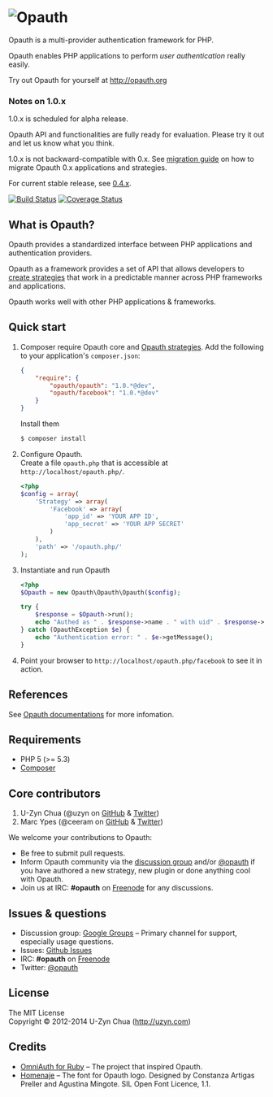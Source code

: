 ![Opauth](https://github.com/opauth/opauth.org/raw/master/images/opauth-logo-300px-transparent.png)
=================================
Opauth is a multi-provider authentication framework for PHP.

Opauth enables PHP applications to perform *user authentication* really easily.

Try out Opauth for yourself at http://opauth.org

### Notes on 1.0.x
1.0.x is scheduled for alpha release.

Opauth API and functionalities are fully ready for evaluation. Please try it out and let us know what you think.

1.0.x is not backward-compatible with 0.x. See [migration guide](http://docs.opauth.org/en/1.0/migration-guide.html) on how to migrate Opauth 0.x applications and strategies.

For current stable release, see [0.4.x](https://github.com/opauth/opauth/tree/master).

[![Build Status](https://travis-ci.org/opauth/opauth.svg?branch=1.0)](https://travis-ci.org/opauth/opauth)
[![Coverage Status](https://coveralls.io/repos/opauth/opauth/badge.png?branch=1.0)](https://coveralls.io/r/opauth/opauth?branch=1.0)


What is Opauth?
---------------
Opauth provides a standardized interface between PHP applications and authentication providers.

Opauth as a framework provides a set of API that allows developers to [create strategies](https://github.com/uzyn/opauth/wiki/Strategy-Contribution-Guide) that work in a predictable manner across PHP frameworks and applications.

Opauth works well with other PHP applications & frameworks.

Quick start
-----------
1. Composer require Opauth core and [Opauth strategies](http://docs.opauth.org/en/1.0/strategies.html). Add the following to your application's `composer.json`:

    ```json
    {
        "require": {
            "opauth/opauth": "1.0.*@dev",
            "opauth/facebook": "1.0.*@dev"
        }
    }
    ```

    Install them

    ```bash
    $ composer install
    ```

1. Configure Opauth.  
   Create a file `opauth.php` that is accessible at `http://localhost/opauth.php/`.

    ```php
    <?php
    $config = array(
        'Strategy' => array(
            'Facebook' => array(
                'app_id' => 'YOUR APP ID',
                'app_secret' => 'YOUR APP SECRET'
            )
        ),
        'path' => '/opauth.php/'
    );
    ```

1. Instantiate and run Opauth

    ```php
    <?php
    $Opauth = new Opauth\Opauth\Opauth($config);

    try {
        $response = $Opauth->run();
        echo "Authed as " . $response->name . " with uid" . $response->uid;
    } catch (OpauthException $e) {
        echo "Authentication error: " . $e->getMessage();
    }
    ```

1. Point your browser to `http://localhost/opauth.php/facebook` to see it in action.

References
----------
See [Opauth documentations](http://docs.opauth.org/) for more infomation.

Requirements
-------------
- PHP 5 (>= 5.3)
- [Composer](https://getcomposer.org/)

Core contributors
-----------------
1. U-Zyn Chua (@uzyn on [GitHub](https://github.com/uzyn) & [Twitter](http://twitter.com/uzyn))
1. Marc Ypes (@ceeram on [GitHub](https://github.com/ceeram) & [Twitter](https://github.com/ceeram))

We welcome your contributions to Opauth:
- Be free to submit pull requests.
- Inform Opauth community via the [discussion group](https://groups.google.com/group/opauth) and/or [@opauth](http://twitter.com/opauth) if you have authored a new strategy, new plugin or done anything cool with Opauth.
- Join us at IRC: **#opauth** on [Freenode](http://webchat.freenode.net/?channels=opauth&uio=d4) for any discussions.

Issues & questions
-------------------
- Discussion group: [Google Groups](https://groups.google.com/group/opauth)  –
  Primary channel for support, especially usage questions.
- Issues: [Github Issues](https://github.com/opauth/opauth/issues)
- IRC: **#opauth** on [Freenode](http://webchat.freenode.net/?channels=opauth&uio=d4)
- Twitter: [@opauth](http://twitter.com/opauth)

License
---------
The MIT License  
Copyright © 2012-2014 U-Zyn Chua (http://uzyn.com)

Credits
-----
- [OmniAuth for Ruby](https://github.com/intridea/omniauth) – The project that inspired Opauth.
- [Homenaje](https://www.google.com/fonts/specimen/Homenaje) – The font for Opauth logo. Designed by Constanza Artigas Preller and Agustina Mingote. SIL Open Font Licence, 1.1.
